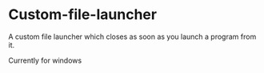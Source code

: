 # Custom-file-launcher

A custom file launcher which closes as soon as you launch a program from it.

Currently for windows
